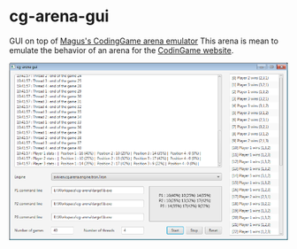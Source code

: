 # cg-arena-gui
GUI on top of [Magus's CodingGame arena emulator](https://github.com/dreignier/cg-arena)
This arena is mean to emulate the behavior of an arena for the [CodinGame website](https://www.codingame.com).

![Screenshot](/cgarenagui.png)